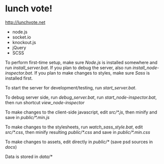 lunch vote!
==========

http://lunchvote.net

* node.js
* socket.io
* knockout.js
* jQuery
* SCSS

To perform first-time setup, make sure *Node.js* is installed somewhere and run *install_server.bat*. If you plan to debug the server, also run *install_node-inspector.bat*. If you plan to make changes to styles, make sure *Sass* is installed first.

To start the server for development/testing, run *start_server.bat*. 

To debug server side, run *debug_server.bat*, run *start_node-inspector.bat*, then run shortcut *view_node-inspector*

To make changes to the client-side javascript, edit _src/*.js_, then minify and save in _public/*.min.js_

To make changes to the stylesheets, run *watch_sass_style.bat*, edit _src/*.css_, then minify resulting _public/*.css_ and save in _public/*.min.css_

To make changes to assets, edit directly in _public/*_ (save psd sources in _docs_)

Data is stored in _data/*_

